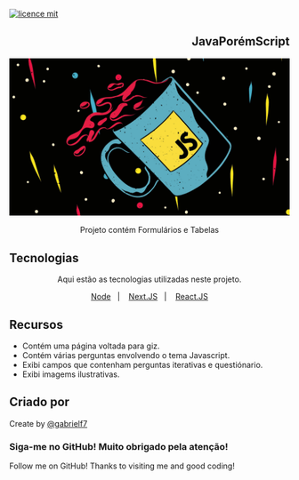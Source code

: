 [![licence mit](https://img.shields.io/badge/licence-MIT-yellow.svg)](https://github.com/gabrielf7/javaporemscript/blob/main/LICENSE)

<div align="right">
  
  <h2>JavaPorémScript</h2>
  
</div>

![Background do Projeto](/src/assets/EzgdmaCQuT84bgDL4fhXZS.jpg)

<div align="center">
  
  <p> Projeto contém Formulários e Tabelas </p>
  
</div>

## Tecnologias 

<div align="center">
  
  <p> Aqui estão as tecnologias utilizadas neste projeto. </p>
  
</div>
 
<p align="center">
  <a href="https://nodejs.org/en/download/">Node</a>&nbsp;&nbsp;&nbsp;|&nbsp;&nbsp;&nbsp;
  <a href="https://nextjs.org/">Next.JS</a>&nbsp;&nbsp;&nbsp;|&nbsp;&nbsp;&nbsp;
  <a href="https://reactjs.org">React.JS</a>
</p>

## Recursos
 
  - Contém uma página voltada para giz.
  - Contém várias perguntas envolvendo o tema Javascript.
  - Exibi campos que contenham perguntas iterativas e questiónario.
  - Exibi imagems ilustrativas.

## Criado por 

Create by [@gabrielf7](https://github.com/gabrielf7)

### Siga-me no GitHub! Muito obrigado pela atenção!
Follow me on GitHub! Thanks to visiting me and good coding!
